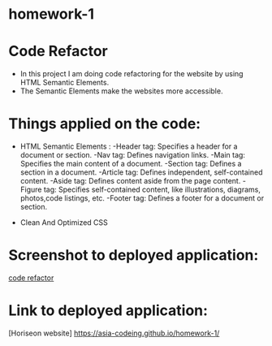 # homework-1

# Code Refactor 
* In this project I am doing code refactoring for the website by using HTML Semantic Elements.
* The Semantic Elements make the websites more accessible.

# Things applied on the code:
* HTML Semantic Elements :
 -Header tag: Specifies a header for a document or section.
 -Nav tag: Defines navigation links.
 -Main tag: Specifies the main content of a document.
 -Section tag: Defines a section in a document.
 -Article tag: Defines independent, self-contained content.
 -Aside tag: Defines content aside from the page content.
 -Figure tag: Specifies self-contained content, like illustrations, diagrams,
            photos,code listings, etc.
 -Footer tag: Defines a footer for a document or section.

* Clean And Optimized CSS 

# Screenshot to deployed application:
[code refactor](./assets/website.png)

# Link to deployed application:
[Horiseon website] https://asia-codeing.github.io/homework-1/
